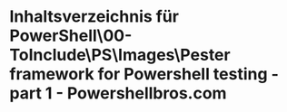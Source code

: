 # Inhaltsverzeichnis für PowerShell\00-ToInclude\PS\Images\Pester framework for Powershell testing - part 1 - Powershellbros.com


